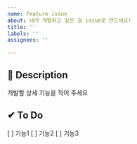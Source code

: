```yaml
---
name: feature issue
about: 내가 개발하고 싶은 걸 issue로 만드세요!
title: ''
labels: ''
assignees: ''

---
```


## 📝 Description 
개발할 상세 기능을 적어 주세요

## ✔ To Do
[ ] 기능1
[ ] 기능2
[ ] 기능3
